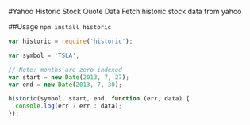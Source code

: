 #Yahoo Historic Stock Quote Data
Fetch historic stock data from yahoo

##Usage
`npm install historic`
```javascript
var historic = require('historic');

var symbol = 'TSLA';

// Note: months are zero indexed
var start = new Date(2013, 7, 27);
var end = new Date(2013, 7, 30);

historic(symbol, start, end, function (err, data) {
  console.log(err ? err : data);
});
```